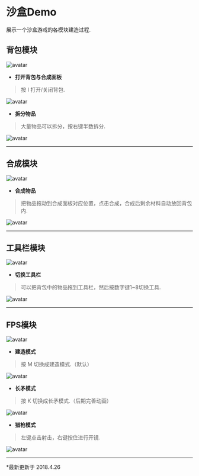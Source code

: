 # **沙盒Demo**
展示一个沙盒游戏的各模块建造过程.

## **背包模块**
![avatar](https://ws1.sinaimg.cn/large/bcd41526ly1fqksoca9atj20g105zgob.jpg)
* **打开背包与合成面板**
> 按 I 打开/关闭背包.

![avatar](https://ws1.sinaimg.cn/large/bcd41526ly1fqksol54x0g20ws0ig0y9.jpg)
* **拆分物品**
> 大量物品可以拆分，按右键半数拆分.

![avatar](https://ayanamirei.oss-cn-hangzhou.aliyuncs.com/18-4-23/86706866.jpg)
***

## **合成模块**
![avatar](https://ws1.sinaimg.cn/large/bcd41526ly1fqksoc33hij20ft07fq4b.jpg)
* **合成物品**
> 把物品拖动到合成面板对应位置，点击合成，合成后剩余材料自动放回背包内.

![avatar](https://ws1.sinaimg.cn/large/bcd41526ly1fqksolc4qlg20ws0igtit.jpg)
***

## **工具栏模块**
![avatar](https://ws1.sinaimg.cn/large/bcd41526ly1fqksobywsnj20ft02faat.jpg)
* **切换工具栏**
> 可以把背包中的物品拖到工具栏，然后按数字键1~8切换工具.

![avatar](https://ws1.sinaimg.cn/large/bcd41526ly1fqksolu027g20ws0igwln.jpg)
***
## **FPS模块**
![avatar](https://ws1.sinaimg.cn/large/bcd41526ly1fqlj7b9z8rj20wf0if1eh.jpg)

* **建造模式**
> 按 M 切换成建造模式.（默认）

![avatar](https://github.com/ayanamirei1997/SandboxGame/blob/master/Readmeimages/2.gif)

* **长矛模式**
> 按 K 切换成长矛模式.（后期完善动画）

![avatar](https://github.com/ayanamirei1997/SandboxGame/blob/master/Readmeimages/1.gif)

* **猎枪模式**
> 左键点击射击，右键按住进行开镜.

![avatar](https://github.com/ayanamirei1997/SandboxGame/blob/master/Readmeimages/3.gif)

***
*最新更新于 2018.4.26

